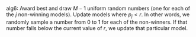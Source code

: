 alg6: Award best and draw $M-1$ uniform random numbers (one for each of the $j$ non-winning models). Update models where $p_j < r$. In other words, we randomly sample a number from 0 to 1 for each of the non-winners. If that number falls below the current value of $r$, we update that particular model.

